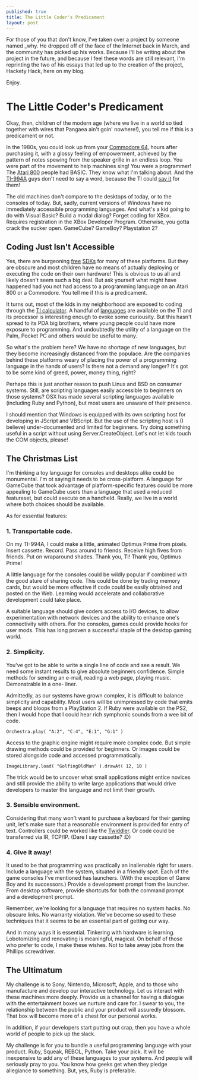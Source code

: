 ```yaml
---
published: true
title: The Little Coder's Predicament
layout: post
---
```


For those of you that don't know, I've taken over a project by someone named
_why. He dropped off of the face of the Internet back in March, and the
community has picked up his works. Because I'll be writing about the project
in the future, and because I feel these words are still relevant, I'm
reprinting the two of his essays that led up to the creation of the project,
Hackety Hack, here on my blog.

Enjoy.

# The Little Coder's Predicament

Okay, then, children of the modern age (where we live in a world so tied
together with wires that Pangaea ain't goin' nowhere!), you tell me if this is
a predicament or not.

In the 1980s, you could look up from your [Commodore 64][1], hours after
purchasing it, with a glossy feeling of empowerment, achieved by the pattern
of notes spewing from the speaker grille in an endless loop. You were part of
the movement to help machines sing! You were a programmer! The [Atari 800][2]
people had BASIC. They know what I'm talking about. And the [TI-994A][3] guys
don't need to say a word, because the TI could [say it][4] for them!

The old machines don't compare to the desktops of today, or to the consoles of
today. But, sadly, current versions of Windows have no immediately accessible
programming languages. And what's a kid going to do with Visual Basic? Build a
modal dialog? Forget coding for XBox. Requires registration in the XBox
Developer Program. Otherwise, you gotta crack the sucker open. GameCube?
GameBoy? Playstation 2?

## Coding Just Isn't Accessible

Yes, there are burgeoning [free][5] [SDKs][6] for many of these platforms. But
they are obscure and most children have no means of actually deploying or
executing the code on their own hardware! This is obvious to us all and likely
doesn't seem such a big deal. But ask yourself what might have happened had
you not had access to a programming language on an Atari 800 or a Commodore.
You tell me if this is a predicament.

It turns out, most of the kids in my neighborhood are exposed to coding
through the [TI calculator][7]. A handful of [languages][8] are available on
the TI and its processor is interesting enough to evoke some curiousity. But
this hasn't spread to its PDA big brothers, where young people could have more
exposure to programming. And undoubtedly the utility of a language on the
Palm, Pocket PC and others would be useful to many.

So what's the problem here? We have no shortage of new languages, but they
become increasingly distanced from the populace. Are the companies behind
these platforms weary of placing the power of a programming language in the
hands of users? Is there not a demand any longer? It's got to be some kind of
greed, power, money thing, right?

Perhaps this is just another reason to push Linux and BSD on consumer systems.
Still, are scripting languages easily accessible to beginners on those
systems? OSX has made several scripting languages available (including Ruby
and Python), but most users are unaware of their presence.

I should mention that Windows is equipped with its own scripting host for
developing in JScript and VBScript. But the use of the scripting host is (I
believe) under-documented and limited for beginners. Try doing something
useful in a script without using Server.CreateObject. Let's not let kids touch
the COM objects, please!

## The Christmas List

I'm thinking a toy language for consoles and desktops alike could be
monumental. I'm ot saying it needs to be cross-platform. A language for
GameCube that took advantage of platform-specific features could be more
appealing to GameCube users than a language that used a reduced featureset,
but could execute on a handheld. Really, we live in a world where both choices
should be available.

As for essential features:

### 1. Transportable code.

On my TI-994A, I could make a little, animated Optimus Prime from pixels.
Insert cassette. Record. Pass around to friends. Receive high fives from
friends. Put on wraparound shades. Thank you, TI! Thank you, Optimus Prime!

A little language for the consoles could be wildly popular if combined with
the good ature of sharing code. This could be done by trading memory cards,
but would be more effective if code could be easily obtained and posted on the
Web. Learning would accelerate and collaborative development could take place.

A suitable language should give coders access to I/O devices, to allow
experimentation with network devices and the ability to enhance one's
connectivity with others. For the consoles, games could provide hooks for user
mods. This has long proven a successful staple of the desktop gaming world.

### 2. Simplicity.

You've got to be able to write a single line of code and see a result. We need
some instant results to give absolute beginners confidence. Simple methods for
sending an e-mail, reading a web page, playing music. Demonstrable in a one-
liner.

Admittedly, as our systems have grown complex, it is difficult to balance
simplicity and capability. Most users will be unimpressed by code that emits
beeps and bloops from a PlayStation 2. If Ruby were available on the PS2, then
I would hope that I could hear rich symphonic sounds from a wee bit of code.

` Orchestra.play( "A:2", "C:4", "E:1", "G:1" ) `

Access to the graphic engine might require more complex code. But simple
drawing methods could be provided for beginners. Or images could be stored
alongside code and accessed programmatically.

` ImageLibrary.load( "GolfingOldMan" ).drawAt( 12, 10 ) `

The trick would be to uncover what small applications might entice novices and
still provide the ability to write large applications that would drive
developers to master the language and not limit their growth.

### 3. Sensible environment.

Considering that many won't want to purchase a keyboard for their gaming unit,
let's make sure that a reasonable environment is provided for entry of text.
Controllers could be worked like the [Twiddler][9]. Or code could be
transferred via IR, TCP/IP. (Dare I say cassette? :D)

### 4. Give it away!

It used to be that programming was practically an inalienable right for users.
Include a language with the system, situated in a friendly spot. Each of the
game consoles I've mentioned has launchers. (With the exception of Game Boy
and its successors.) Provide a development prompt from the launcher. From
desktop software, provide shortcuts for both the command prompt and a
development prompt.

Remember, we're looking for a language that requires no system hacks. No
obscure links. No warranty violation. We've become so used to these techniques
that it seems to be an essential part of getting our way.

And in many ways it is essential. Tinkering with hardware is learning.
Lobotomizing and renovating is meaningful, magical. On behalf of those who
prefer to code, I make these wishes. Not to take away jobs from the Phillips
screwdriver.

## The Ultimatum

My challenge is to Sony, Nintendo, Microsoft, Apple, and to those who
manufacture and develop our interactive technology. Let us interact with these
machines more deeply. Provide us a channel for having a dialogue with the
entertainment boxes we nurture and care for. I swear to you, the relationship
between the public and your product will assuredly blossom. That box will
become more of a chest for our personal works.

In addition, if your developers start putting out crap, then you have a whole
world of people to pick up the slack.

My challenge is for you to bundle a useful programming language with your
product. Ruby, Squeak, REBOL, Python. Take your pick. It will be inexpensive
to add any of these languages to your systems. And people will seriously pray
to you. You know how geeks get when they pledge allegiance to something. But,
yes, Ruby is preferable.

   [1]: http://www.lemon64.com/
   [2]: http://kl.net/atari/
   [3]: http://web.archive.org/web/20070612155724/www.guidry.org/ti994a/systempics/4asystem-2.jpg
   [4]: http://www.obsoletecomputermuseum.org/ti99/ti99_syn.jpg
   [5]: http://openxdk.sourceforge.net/
   [6]: http://gbdk.sourceforge.net/
   [7]: http://www.ticalc.org/
   [8]: http://www.ticalc.org/programming/columns/
   [9]: http://www.handykey.com/

